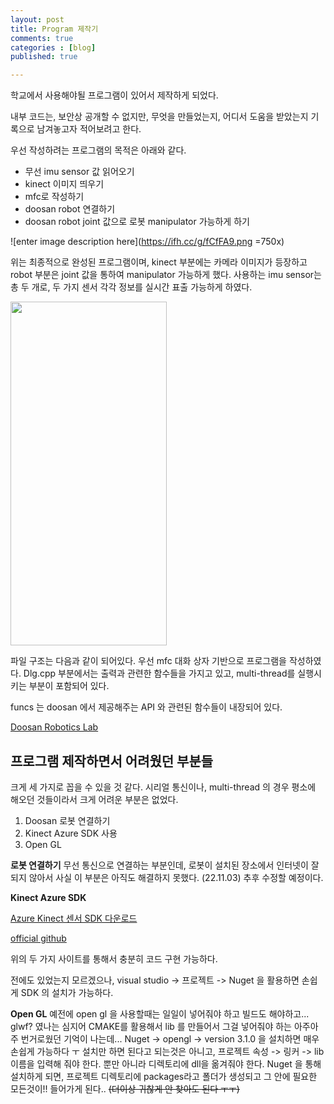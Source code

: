 ```yaml
---
layout: post
title: Program 제작기
comments: true
categories : [blog]
published: true

---
```


학교에서 사용해야될 프로그램이 있어서 제작하게 되었다.

내부 코드는, 보안상 공개할 수 없지만, 무엇을 만들었는지, 어디서 도움을 받았는지 기록으로 남겨놓고자 적어보려고 한다.

우선 작성하려는 프로그램의 목적은 아래와 같다.

- 무선 imu sensor 값 읽어오기
- kinect 이미지 띄우기
- mfc로 작성하기
- doosan robot 연결하기
- doosan robot joint 값으로 로봇 manipulator 가능하게 하기

![enter image description here](https://ifh.cc/g/fCfFA9.png =750x)

위는 최종적으로 완성된 프로그램이며, kinect 부분에는 카메라 이미지가 등장하고
robot 부분은 joint 값을 통하여 manipulator 가능하게 했다.
사용하는 imu sensor는 총 두 개로, 두 가지 센서 각각 정보를 실시간 표출 가능하게 하였다.

<a href='https://ifh.cc/v-pqX7k5' target='_blank'><img src='https://ifh.cc/g/pqX7k5.png' border='0' width="250" height="550"></a>

파일 구조는 다음과 같이 되어있다. 우선 mfc 대화 상자 기반으로 프로그램을 작성하였다.
Dlg.cpp 부분에서는 출력과 관련한 함수들을 가지고 있고, multi-thread를 실행시키는 부분이 포함되어 있다.

funcs 는 doosan 에서 제공해주는 API 와 관련된 함수들이 내장되어 있다.

[Doosan Robotics Lab](https://robotlab.doosanrobotics.com/ko/Index)

## 프로그램 제작하면서 어려웠던 부분들
크게 세 가지로 꼽을 수 있을 것 같다.
시리얼 통신이나, multi-thread 의 경우 평소에 해오던 것들이라서 크게 어려운 부분은 없었다.
1. Doosan 로봇 연결하기
2. Kinect Azure SDK 사용
3. Open GL

**로봇 연결하기**
무선 통신으로 연결하는 부분인데, 로봇이 설치된 장소에서 인터넷이 잘 되지 않아서 사실 이 부분은 아직도 해결하지 못했다. (22.11.03) 추후 수정할 예정이다.

**Kinect Azure SDK**

[Azure Kinect 센서 SDK 다운로드](https://learn.microsoft.com/ko-kr/azure/kinect-dk/sensor-sdk-download)

[official github](https://github.com/microsoft/Azure-Kinect-Sensor-SDK)

위의 두 가지 사이트를 통해서 충분히 코드 구현 가능하다.

전에도 있었는지 모르겠으나, visual studio -> 프로젝트 -> Nuget 을 활용하면 손쉽게 SDK 의 설치가 가능하다.

**Open GL**
예전에 open gl 을 사용할때는 일일이 넣어줘야 하고 빌드도 해야하고...
glwf? 였나는 심지어 CMAKE를 활용해서 lib 를 만들어서 그걸 넣어줘야 하는 아주아주 번거로웠던 기억이 나는데...
Nuget -> opengl -> version 3.1.0
을 설치하면 매우 손쉽게 가능하다 ㅜ 
설치만 하면 된다고 되는것은 아니고, 프로젝트 속성 -> 링커 -> lib이름을 입력해 줘야 한다.
뿐만 아니라 디렉토리에 dll을 옮겨줘야 한다.
Nuget 을 통해 설치하게 되면, 프로젝트 디렉토리에 packages라고 폴더가 생성되고 그 안에 필요한 모든것이!! 들어가게 된다.. ~~(더이상 귀찮게 안 찾아도 된다 ㅜㅜ)~~

